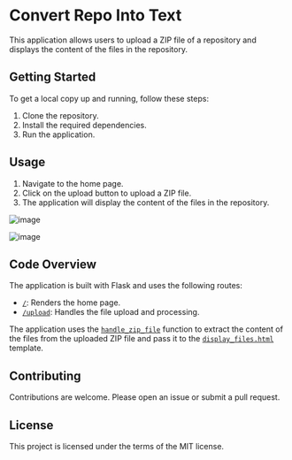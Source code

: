 # Convert Repo Into Text

This application allows users to upload a ZIP file of a repository and displays the content of the files in the repository.

## Getting Started

To get a local copy up and running, follow these steps:

1. Clone the repository.
2. Install the required dependencies.
3. Run the application.

## Usage

1. Navigate to the home page.
2. Click on the upload button to upload a ZIP file.
3. The application will display the content of the files in the repository.

![image](https://github.com/agung-madani/convert-repository-zip-Into-text/assets/121701309/f1ccb0a3-fd24-4563-80bf-e08d30dbe9bb)

![image](https://github.com/agung-madani/convert-repository-zip-Into-text/assets/121701309/1e3024ef-76bc-4783-a1c7-5a2b4b09d3bb)

## Code Overview

The application is built with Flask and uses the following routes:

- [`/`](../../../z:/python/convertRepoIntoText/app.py): Renders the home page.
- [`/upload`](../../../z:/python/convertRepoIntoText/app.py): Handles the file upload and processing.

The application uses the [`handle_zip_file`](../../../z:/python/convertRepoIntoText/app.py) function to extract the content of the files from the uploaded ZIP file and pass it to the [`display_files.html`](../../../z:/python/convertRepoIntoText/templates/display_files.html) template.

## Contributing

Contributions are welcome. Please open an issue or submit a pull request.

## License

This project is licensed under the terms of the MIT license.
